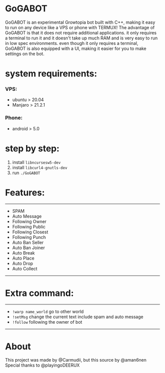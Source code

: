# GoGABOT
GoGABOT is an experimental Growtopia bot built with C++, making it easy to run on any device like a VPS or phone with TERMUX!
The advantage of GoGABOT is that it does not require additional applications. it only requires a terminal to run it and it doesn't take up much RAM and is very easy to run in low spec environments. 
even though it only requires a terminal, GoGABOT is also equipped with a UI, making it easier for you to make settings on the bot.

# system requirements:
### VPS:
- ubuntu > 20.04
- Manjaro > 21.2.1

### Phone:
- android > 5.0

# step by step:
1. install `libncursesw5-dev`
2. install `libcurl4-gnutls-dev` 
3. run `./GoGABOT`

# Features:
---------------------------------------------------------------
- SPAM
- Auto Message
- Following Owner
- Following Public
- Following Closest
- Following Punch
- Auto Ban Seller
- Auto Ban Joiner
- Auto Break
- Auto Place
- Auto Drop
- Auto Collect

---------------------------------------------------------------


# Extra command:
---------------------------------------------------------------
- `!warp name_world` go to other world
- `!setMsg` change the current text include spam and auto message
- `!follow` following the owner of bot

---------------------------------------------------------------
# About

This project was made by @Carmudii, but this source by @aman6nen
Special thanks to @playingoDEERUX

